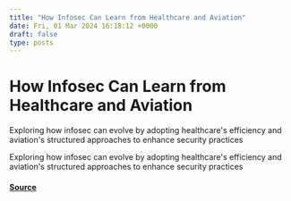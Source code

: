 ```yaml
---
title: "How Infosec Can Learn from Healthcare and Aviation"
date: Fri, 01 Mar 2024 16:18:12 +0000
draft: false
type: posts
---
```

# How Infosec Can Learn from Healthcare and Aviation





Exploring how infosec can evolve by adopting healthcare's efficiency and aviation's structured approaches to enhance security practices

Exploring how infosec can evolve by adopting healthcare's efficiency and aviation's structured approaches to enhance security practices

#### [Source](https://blog.anantshri.info/how-infosec-can-learn-from-healthcare-and-aviation/)

